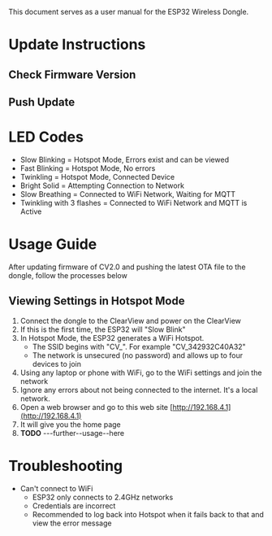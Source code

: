 This document serves as a user manual for the ESP32 Wireless Dongle.

# Update Instructions
## Check Firmware Version
## Push Update

# LED Codes
* Slow Blinking = Hotspot Mode, Errors exist and can be viewed
* Fast Blinking = Hotspot Mode, No errors
* Twinkling = Hotspot Mode, Connected Device
* Bright Solid = Attempting Connection to Network
* Slow Breathing = Connected to WiFi Network, Waiting for MQTT
* Twinkling with 3 flashes = Connected to WiFi Network and MQTT is Active

# Usage Guide
After updating firmware of CV2.0 and pushing the latest OTA file to the dongle, follow the processes below

## Viewing Settings in Hotspot Mode

1. Connect the dongle to the ClearView and power on the ClearView
1. If this is the first time, the ESP32 will "Slow Blink"
1. In Hotspot Mode, the ESP32 generates a WiFi Hotspot. 
   * The SSID begins with "CV_". For example "CV_342932C40A32"
   * The network is unsecured (no password) and allows up to four devices to join
1. Using any laptop or phone with WiFi, go to the WiFi settings and join the network
1. Ignore any errors about not being connected to the internet. It's a local network.
1. Open a web browser and go to this web site [http://192.168.4.1](http://192.168.4.1)
1. It will give you the home page
1. **TODO** ---further--usage--here

# Troubleshooting
* Can't connect to WiFi
  * ESP32 only connects to 2.4GHz networks
  * Credentials are incorrect
  * Recommended to log back into Hotspot when it fails back to that and view the error message
